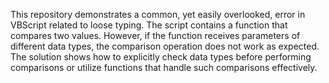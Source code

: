 This repository demonstrates a common, yet easily overlooked, error in VBScript related to loose typing.  The script contains a function that compares two values.  However, if the function receives parameters of different data types, the comparison operation does not work as expected. The solution shows how to explicitly check data types before performing comparisons or utilize functions that handle such comparisons effectively.